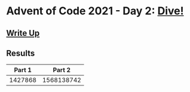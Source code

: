 # Advent of Code 2021 - Day 2: [Dive!](https://adventofcode.com/2021/day/2)

## [Write Up](https://github.com/CodingAP/advent-of-code/blob/main/writeups/2021/day2_writeup.md)
## Results
| Part 1 | Part 2 | 
|:---:|:---:|
| 1427868 | 1568138742 |